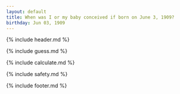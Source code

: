 ```yaml
---
layout: default
title: When was I or my baby conceived if born on June 3, 1909?
birthday: Jun 03, 1909
---
```


{% include header.md %}

{% include guess.md %}

{% include calculate.md %}

{% include safety.md %}

{% include footer.md %}



